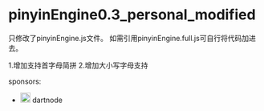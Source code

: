# pinyinEngine0.3_personal_modified

只修改了pinyinEngine.js文件。
如需引用pinyinEngine.full.js可自行将代码加进去。


1.增加支持首字母简拼
2.增加大小写字母支持






sponsors:
- <img src=https://app.dartnode.com/assets/dash/images/brand/favicon.png width=20 height=20 /> dartnode
